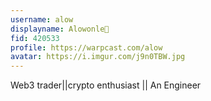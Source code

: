 ```yaml
---
username: alow
displayname: Alowonle🎩
fid: 420533
profile: https://warpcast.com/alow
avatar: https://i.imgur.com/j9n0TBW.jpg
---
```

Web3 trader||crypto enthusiast || An Engineer  
